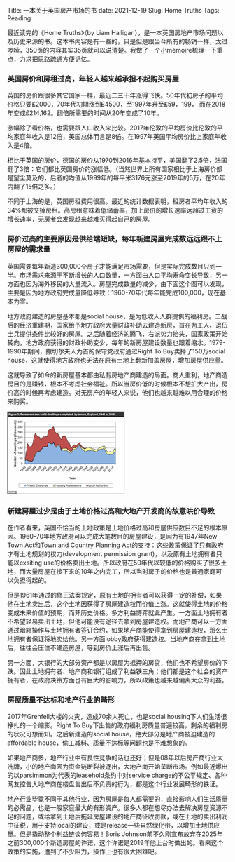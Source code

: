 Title: 一本关于英国房产市场的书
date: 2021-12-19
Slug: Home Truths
Tags: Reading


最近读完的《Home Truths》（by Liam Halligan），是一本英国房地产市场问题以及历史来源的书。这本书内容是有一些的，只是但是跟当今所有的畅销一样，太过啰嗦，350页的内容其实35页就可以说清楚。我做了一个小mémoire梳理一下重点，力求把思路疏通方便记忆。



### 英国房价和房租过高，年轻人越来越承担不起购买房屋



英国的房价跟很多其它国家一样，最近二三十年涨得飞快。50年代初房子的平均价格只要£2000，70年代初期涨到£4500，至1997年升至£59，199， 而在2018年变成£214,162。翻倍所需要的时间从20年变成了10年。



涨幅除了看价格，也需要跟人口收入来比较。2017年伦敦的平均房价比伦敦的平均家庭年收入是12倍，英国总体而言是8倍。在1997年英国平均房价比上家庭年收入是4倍。



相比于英国的房价，德国的房价从1970到2016年基本持平，美国翻了2.5倍，法国翻了3倍：它们都比英国房价的涨幅低。（当然世界上所有国家相比于上海房价都是望尘莫及的，后者的均值从1999年的每平米3176元涨至2019年的5万，在20年内翻了15倍之多。）



不同于上海的是，英国房租费用很高。最近的统计数据表明，租房者平均年收入的34%都被交掉房租。高房租意味着低储蓄率，加上房价的增长速率远超过工资的增长速率，无房者会发现越来越难买得起自己的房屋。



### 房价过高的主要原因是供给端短缺，每年新建房屋完成数远远跟不上房屋的需求量



英国需要每年新造300,000个房子才能满足市场需要，但是实际完成数目只到一半。市场需求来源于不断增长的人口数量，一方面由人口平均寿命变长导致，另一方面也因为海外移民的大量流入。房屋完成数量的减少，由下面这个图可以发现，主要是因为地方政府完成量降低导致：1960-70年代每年能完成100,000，现在基本为零。



地方政府建造的房屋基本都是social house，是为低收入人群提供的福利房。二战后的经济重建期，国家给予地方政府大量财政补助去建造新房，旨在为工人、退伍士兵提供条件比较好的房屋。之后随着经济的腾飞，右派势力抬头，国家政策开始转向，地方政府获得的财政补助变少，每年的新房屋建设数量也跟着缩水。1979-1990年期间，撒切尔夫人为首的保守党政府通过Right To Buy卖掉了150万social house，这就使得地方政府也无法在原有土地上翻新加盖房屋，增加房屋供应量。



这就导致了如今的新房屋基本都由私有房地产商建造的局面。商人重利，地产商造房目的是赚钱，根本不考虑社会福祉。所以当房价低的时候根本不想扩大产出，房价高的时候再考虑建造。对无房产的年轻人来说，他们也越来越难以用合理的价格来购买。



![uk_new_build](/images/uk_new_build_by_tenure.png)



### 新建房屋过少是由于土地价格过高和大地产开发商的故意哄价导致



在作者看来，英国不恰当的土地政策是土地价格过高和房屋供应数目不足的根本原因。1960-70年地方政府可以完成大笔数目的房屋建设，是因为有1947年New Town Act和Town and Country Planning Act的支持：这些政策保证了只有政府才有土地规划的权力(development permission grant)，以及原有土地拥有者只能以exsiting use的价格卖出土地。所以政府在50年代以较低的价格购买了很多土地，而大量房屋在接下来的10年之内完工，所以当时房子的价格也是普通家庭可以负担得起的。



但是1961年通过的修正法案规定，原有土地的拥有者可以获得一定的补偿，如果他在土地卖出后，这个土地因获得了房屋建造权而价值上涨。这就使得土地的价格变成未来价值的预期，而非历史价格。多方利益博弈就此产生。一方面土地拥有者不希望轻易卖出土地，但他可能没有途径去拿到房屋建造权。而地产商可以一方面通过暗箱操作与土地拥有者签订合约，如果地产商能使得拿到房屋建造权，那么土地拥有者保证将地卖给他。另一方面lobby政府获得建造权。当地产商在拿到土地后，往往会压住不建造房屋，等到房价上涨后再出售。



另一方面，大银行的大部分资产都是以房屋为抵押的房贷，他们也不希望房价的下跌。因此土地拥有者、地产商和银行组成了利益铁三角；他们都是这个社会的资产拥有者，在政府决策方面也有巨大的影响力，所以政策也越来越偏离大众的利益。



### 房屋质量不达标和地产行业的畸形



2017年Grenfell大楼的火灾，造成70余人死亡，也是social housing下人们生活很挣扎的一个缩影。Right To Buy下出售的政府福利房质量普遍较高，剩余的福利房的状况可想而知。之后新建造的social house，绝大部分是地产商被迫建造的affordable house，偷工减料、质量不达标等问题也是不难想象的。



如果地产商多，地产行业中有良性竞争的话也还好；但是08年以后房产商行业大洗牌，小的地产商因为资金链断裂被逐出，大地产商开始垄断市场。例如最近爆出的以parsimmon为代表的leasehold条约中对service charge的不公平规定、各种网友控告大地产商在楼盘售出后不负责的行为，都是这个行业发展畸形的铁证。



地产行业毕竟不同于其他行业，因为房屋是每人都需要的，直接影响人们生活质量的必需品，也是一般家庭最大的有形资产。很多人都在想尽办法去解决房屋资源不足的问题，或给拿到土地后拖延房屋建设的地产商征收罚款，或在土地的卖出利润中征税，用于支持local的建设，或是release一些自然绿化带，以增加土地供应量。但是撬动整个利益链谈何容易！Boris Johnson前不久刚宣布放弃在2025年之前300,000个新造房屋的许诺，这个许诺是2019年他上台时做出的。看来这个政策的实施，遭到了不少阻力，操作上也有很大困难吧。




